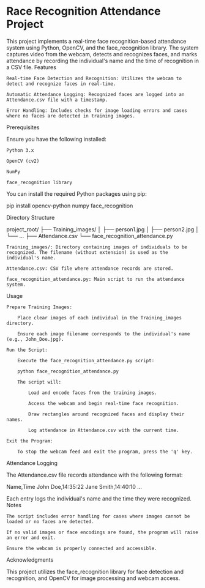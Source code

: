# Race Recognition Attendance Project
This project implements a real-time face recognition-based attendance system using Python, OpenCV, and the face_recognition library. The system captures video from the webcam, detects and recognizes faces, and marks attendance by recording the individual's name and the time of recognition in a CSV file.
Features

    Real-time Face Detection and Recognition: Utilizes the webcam to detect and recognize faces in real-time.

    Automatic Attendance Logging: Recognized faces are logged into an Attendance.csv file with a timestamp.

    Error Handling: Includes checks for image loading errors and cases where no faces are detected in training images.

Prerequisites

Ensure you have the following installed:

    Python 3.x

    OpenCV (cv2)

    NumPy

    face_recognition library

You can install the required Python packages using pip:

pip install opencv-python numpy face_recognition

Directory Structure

project_root/
├── Training_images/
│   ├── person1.jpg
│   ├── person2.jpg
│   └── ...
├── Attendance.csv
└── face_recognition_attendance.py

    Training_images/: Directory containing images of individuals to be recognized. The filename (without extension) is used as the individual's name.

    Attendance.csv: CSV file where attendance records are stored.

    face_recognition_attendance.py: Main script to run the attendance system.

Usage

    Prepare Training Images:

        Place clear images of each individual in the Training_images directory.

        Ensure each image filename corresponds to the individual's name (e.g., John_Doe.jpg).

    Run the Script:

        Execute the face_recognition_attendance.py script:

        python face_recognition_attendance.py

        The script will:

            Load and encode faces from the training images.

            Access the webcam and begin real-time face recognition.

            Draw rectangles around recognized faces and display their names.

            Log attendance in Attendance.csv with the current time.

    Exit the Program:

        To stop the webcam feed and exit the program, press the 'q' key.

Attendance Logging

The Attendance.csv file records attendance with the following format:

Name,Time
John Doe,14:35:22
Jane Smith,14:40:10
...

Each entry logs the individual's name and the time they were recognized.
Notes

    The script includes error handling for cases where images cannot be loaded or no faces are detected.

    If no valid images or face encodings are found, the program will raise an error and exit.

    Ensure the webcam is properly connected and accessible.

Acknowledgments

This project utilizes the face_recognition library for face detection and recognition, and OpenCV for image processing and webcam access.